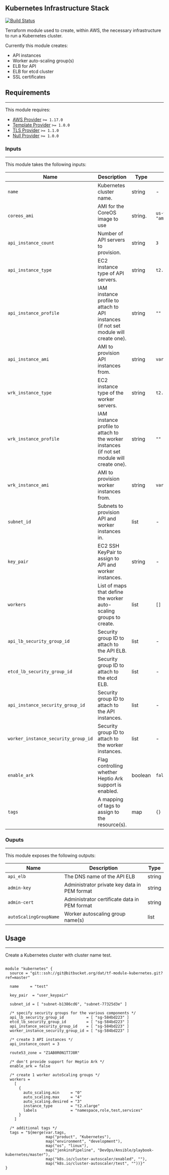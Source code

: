 ## Kubernetes Infrastructure Stack

[![Build Status](http://jenkins.dat.com/buildStatus/icon?job=DevOps/Terraform/Modules/tf-module-kubernetes/master)](http://jenkins.dat.com/job/DevOps/job/Terraform/job/Modules/job/tf-module-kubernetes/)

Terraform module used to create, within AWS, the necessary infrastructure to run a Kubernetes cluster.

Currently this module creates:

   * API instances
   * Worker auto-scaling group(s)
   * ELB for API
   * ELB for etcd cluster
   * SSL certificates

## Requirements
- - - -

This module requires:

   -  [AWS Provider](https://github.com/terraform-providers/terraform-provider-aws) `>= 1.17.0`
   -  [Template Provider](https://github.com/terraform-providers/terraform-provider-template) `>= 1.0.0`
   -  [TLS Provider](https://github.com/terraform-providers/terraform-provider-tls) `>= 1.1.0`
   -  [Null Provider](https://github.com/terraform-providers/terraform-provider-null) `>= 1.0.0`

### Inputs
- - - -

This module takes the following inputs:

  Name          | Description   | Type          | Default
  ------------- | ------------- | ------------- | -------------
  `name`          | Kubernetes cluster name. | string | -
  `coreos_ami`    | AMI for the CoreOS image to use | string. | `us-west-2 = "ami-6666fe1e"`
  `api_instance_count` | Number of API servers to provision. | string | `3`
  `api_instance_type`  | EC2 instance type of API servers. | string | `t2.large`
  `api_instance_profile` | IAM instance profile to attach to API instances (if not set module will create one). | string | `""`
  `api_instance_ami` | AMI to provision API instances from. | string | `var.coreos_ami`
  `wrk_instance_type` | EC2 instance type of the worker servers. | string | `t2.large`
  `wrk_instance_profile` | IAM instance profile to attach to the worker instances (if not set module will create one). | string | `""`
  `wrk_instance_ami` | AMI to provision worker instances from. | string | `var.coreos_ami`
  `subnet_id` | Subnets to provision API and worker instances in. | list | -
  `key_pair` | EC2 SSH KeyPair to assign to API and worker instances. | string | -
  `workers` | List of maps that define the worker auto-scaling groups to create. | list | `[]`
  `api_lb_security_group_id` | Security group ID to attach to the API ELB. | list | -
  `etcd_lb_security_group_id` | Security group ID to attach to the etcd ELB. | list | -
  `api_instance_security_group_id` | Security group ID to attach to the API instances. | list | -
  `worker_instance_security_group_id` | Security group ID to attach to the worker instances. | list | -
  `enable_ark` | Flag controlling whether Heptio Ark support is enabled. | boolean | `false`
  `tags` | A mapping of tags to assign to the resource(s). | map | `{}`


### Ouputs
- - - -

This module exposes the following outputs:

  Name          | Description   | Type
  ------------- | ------------- | -------------
  `api_elb` | The DNS name of the API ELB | string
  `admin-key` | Administrator private key data in PEM format | string
  `admin-cert` | Administrator certificate data in PEM format | string
  `autoScalingGroupName` | Worker autoscaling group name(s) | list


## Usage
- - - -

Create a Kubernetes cluster with cluster name test.

```hcl

module "kubernetes" {
  source = "git::ssh://git@bitbucket.org/dat/tf-module-kubernetes.git?ref=master"

  name     = "test"

  key_pair  = "user_keypair"

  subnet_id = [ "subnet-b1386cd6", "subnet-77325d3e" ]

  /* specify security groups for the various components */
  api_lb_security_group_id          = [ "sg-584bd223" ]
  etcd_lb_security_group_id         = [ "sg-584bd223" ]
  api_instance_security_group_id    = [ "sg-584bd223" ]
  worker_instance_security_group_id = [ "sg-584bd223" ]

  /* create 3 API instances */
  api_instance_count = 3

  route53_zone = "Z1AB0R0N1T7J8R"

  /* don't provide support for Heptio Ark */
  enable_ark = false

  /* create 1 worker autoScaling groups */
  workers =
    [
      {
        auto_scaling.min     = "0"
        auto_scaling.max     = "4"
        auto_scaling.desired = "3"
        instance_type        = "t2.xlarge"
        labels               = "namespace,role,test,services"
      }
    ]

  /* additional tags */
  tags = "${merge(var.tags,
                  map("product", "Kubernetes"),
                  map("environment", "development"),
                  map("os", "linux"),
                  map("jenkinsPipeline", "DevOps/Ansible/playbook-kubernetes/master"),
                  map("k8s.io/cluster-autoscaler/enabled", ""),
                  map("k8s.io/cluster-autoscaler/test", ""))}"
}

```
